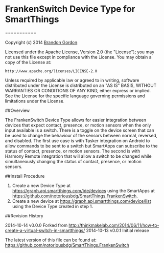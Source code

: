 # FrankenSwitch Device Type for SmartThings
===========

Copyright (c) 2014 [Brandon Gordon](https://github.com/notoriousbdg)

Licensed under the Apache License, Version 2.0 (the "License"); you may not use this file except
in compliance with the License. You may obtain a copy of the License at:

    http://www.apache.org/licenses/LICENSE-2.0

Unless required by applicable law or agreed to in writing, software distributed under the License is distributed
on an "AS IS" BASIS, WITHOUT WARRANTIES OR CONDITIONS OF ANY KIND, either express or implied. See the License
for the specific language governing permissions and limitations under the License.

##Overview

The FrankenSwitch Device Type allows for easier integration between devices that expect contact, presence, or motion sensors when the only input available is a switch.  There is a toggle on the device screen that can be used to change the behaviour of the sensors between normal, reversed, and disabled.  The first use case is with Tasker integration on Android to allow commands to be sent to a switch but SmartApps can subscribe to the status of contact, presence, or motion sensors.  The second is with Harmony Remote integration that will allow a switch to be changed while simultaneously changing the status of contact, presence, or motion sensors.

##Install Procedure

1. Create a new Device Type at https://graph.api.smartthings.com/ide/devices using the SmartApps at https://github.com/notoriousbdg/SmartThings.FrankenSwitch.
2. Create a new device at https://graph.api.smartthings.com/device/list using the Device Type created in step 1.

##Revision History

2014-10-14  v0.0.0  Forked from http://thinkmakelab.com/2014/06/11/how-to-create-a-virtual-switch-in-smartthings/
2014-10-13  v0.0.1  Initial release

The latest version of this file can be found at:
  https://github.com/notoriousbdg/SmartThings.FrankenSwitch
